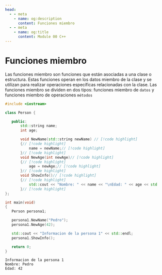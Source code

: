```yaml
---
head:
  - - meta
    - name: og:description
      content: Funciones miembro
  - - meta
    - name: og:title
      content: Module 00 C++
---
```

<script setup lang="ts">
import Woaos from '@theme/components/categoria.vue';

</script>

# Funciones miembro

 Las funciones miembro son funciones que están asociadas a una clase o estructura. Estas funciones operan en los datos miembro de la clase y se utilizan para realizar operaciones específicas relacionadas con la clase. Las funciones miembro se dividen en dos tipos: funciones miembro de `datos` y funciones miembro de operaciones `métodos`

 ```cpp
 #include <iostream>

class Person {

	public:
		std::string name;
		int age;

		void NewName(std::string newName) // [!code highlight]
		{// [!code highlight]
			name = newName;// [!code highlight]
		}// [!code highlight]
		void NewAge(int newAge)// [!code highlight]
		{// [!code highlight]
			age = newAge;// [!code highlight]
		}// [!code highlight]
		void ShowInfo()// [!code highlight]
		{// [!code highlight]
			std::cout << "Nombre: " << name << "\nEdad: " << age << std::endl;// [!code highlight]
		}// [!code highlight]
};

int main(void)
{
	Person persona1;

	persona1.NewName("Pedro");
	persona1.NewAge(42);

	std::cout << "Informacion de la persona 1" << std::endl;
	persona1.ShowInfo();

	return 0;
}
 ```

<Badge type="info" text="output" />

```shell
Informacion de la persona 1
Nombre: Pedro
Edad: 42
```